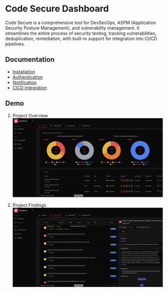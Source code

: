# Code Secure Dashboard

Code Secure is a comprehensive tool for DevSecOps, ASPM (Application Security Posture Management), and vulnerability management. It streamlines the entire process of security testing, tracking vulnerabilities, deduplication, remediation, with built-in support for integration into CI/CD pipelines.

## Documentation

- [Installation](docs/installation.md)
- [Authentication](docs/authentication.md)
- [Notification](docs/notification.md)
- [CICD Integration](docs/cicd.md)

## Demo
1. Project Overview
![](docs/images/project_overview.png)

2. Project Findings
![](docs/images/project_finding.png)
